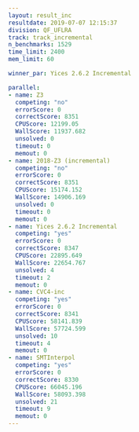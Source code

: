 ```yaml
---
layout: result_inc
resultdate: 2019-07-07 12:15:37
division: QF_UFLRA
track: track_incremental
n_benchmarks: 1529
time_limit: 2400
mem_limit: 60

winner_par: Yices 2.6.2 Incremental

parallel:
- name: Z3
  competing: "no"
  errorScore: 0
  correctScore: 8351
  CPUScore: 12199.05
  WallScore: 11937.682
  unsolved: 0
  timeout: 0
  memout: 0
- name: 2018-Z3 (incremental)
  competing: "no"
  errorScore: 0
  correctScore: 8351
  CPUScore: 15174.152
  WallScore: 14906.169
  unsolved: 0
  timeout: 0
  memout: 0
- name: Yices 2.6.2 Incremental
  competing: "yes"
  errorScore: 0
  correctScore: 8347
  CPUScore: 22895.649
  WallScore: 22654.767
  unsolved: 4
  timeout: 2
  memout: 0
- name: CVC4-inc
  competing: "yes"
  errorScore: 0
  correctScore: 8341
  CPUScore: 58141.839
  WallScore: 57724.599
  unsolved: 10
  timeout: 4
  memout: 0
- name: SMTInterpol
  competing: "yes"
  errorScore: 0
  correctScore: 8330
  CPUScore: 66045.196
  WallScore: 58093.398
  unsolved: 21
  timeout: 9
  memout: 0
---
```

